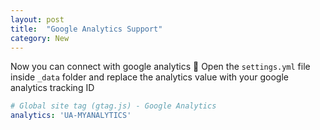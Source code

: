 ```yaml
---
layout: post
title:  "Google Analytics Support"
category: New
---
```

Now you can connect with google analytics 🙌
Open the `settings.yml` file inside `_data` folder and replace the analytics value with your google analytics tracking ID

``` yml
# Global site tag (gtag.js) - Google Analytics
analytics: 'UA-MYANALYTICS'
```